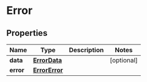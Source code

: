 

# Error


## Properties

| Name | Type | Description | Notes |
|------------ | ------------- | ------------- | -------------|
|**data** | [**ErrorData**](ErrorData.md) |  |  [optional] |
|**error** | [**ErrorError**](ErrorError.md) |  |  |



